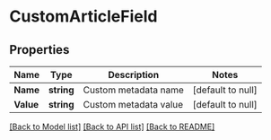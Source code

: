 # CustomArticleField

## Properties
Name | Type | Description | Notes
------------ | ------------- | ------------- | -------------
**Name** | **string** | Custom  metadata name | [default to null]
**Value** | **string** | Custom metadata value | [default to null]

[[Back to Model list]](../README.md#documentation-for-models) [[Back to API list]](../README.md#documentation-for-api-endpoints) [[Back to README]](../README.md)


